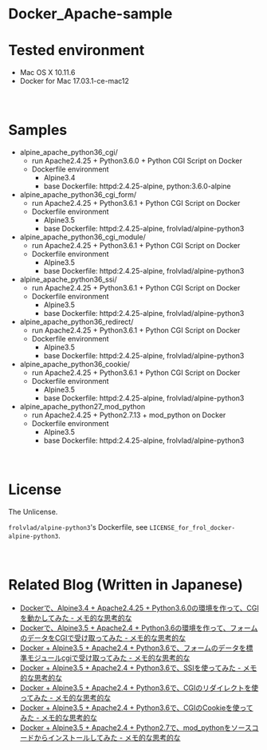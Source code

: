 # Docker_Apache-sample

# Tested environment

- Mac OS X 10.11.6
- Docker for Mac 17.03.1-ce-mac12

　  
# Samples

- alpine_apache_python36_cgi/
  - run Apache2.4.25 + Python3.6.0 + Python CGI Script on Docker
  - Dockerfile environment
    - Alpine3.4
    - base Dockerfile: httpd:2.4.25-alpine, python:3.6.0-alpine
- alpine_apache_python36_cgi_form/
  - run Apache2.4.25 + Python3.6.1 + Python CGI Script on Docker
  - Dockerfile environment
    - Alpine3.5
    - base Dockerfile: httpd:2.4.25-alpine, frolvlad/alpine-python3
- alpine_apache_python36_cgi_module/
  - run Apache2.4.25 + Python3.6.1 + Python CGI Script on Docker
  - Dockerfile environment
    - Alpine3.5
    - base Dockerfile: httpd:2.4.25-alpine, frolvlad/alpine-python3
- alpine_apache_python36_ssi/
  - run Apache2.4.25 + Python3.6.1 + Python CGI Script on Docker
  - Dockerfile environment
    - Alpine3.5
    - base Dockerfile: httpd:2.4.25-alpine, frolvlad/alpine-python3
- alpine_apache_python36_redirect/
  - run Apache2.4.25 + Python3.6.1 + Python CGI Script on Docker
  - Dockerfile environment
    - Alpine3.5
    - base Dockerfile: httpd:2.4.25-alpine, frolvlad/alpine-python3
- alpine_apache_python36_cookie/
  - run Apache2.4.25 + Python3.6.1 + Python CGI Script on Docker
  - Dockerfile environment
    - Alpine3.5
    - base Dockerfile: httpd:2.4.25-alpine, frolvlad/alpine-python3
- alpine_apache_python27_mod_python
  - run Apache2.4.25 + Python2.7.13 + mod_python on Docker
  - Dockerfile environment
    - Alpine3.5
    - base Dockerfile: httpd:2.4.25-alpine, frolvlad/alpine-python3

　  
# License

The Unlicense.

`frolvlad/alpine-python3`'s Dockerfile, see `LICENSE_for_frol_docker-alpine-python3`.

　  
# Related Blog (Written in Japanese)

- [Dockerで、Alpine3.4 + Apache2.4.25 + Python3.6.0の環境を作って、CGIを動かしてみた - メモ的な思考的な](http://thinkami.hatenablog.com/entry/2017/03/15/062314)
- [Dockerで、Alpine3.5 + Apache2.4 + Python3.6の環境を作って、フォームのデータをCGIで受け取ってみた - メモ的な思考的な](http://thinkami.hatenablog.com/entry/2017/05/10/214559)
- [Docker + Alpine3.5 + Apache2.4 + Python3.6で、フォームのデータを標準モジュールcgiで受け取ってみた - メモ的な思考的な](http://thinkami.hatenablog.com/entry/2017/05/13/224427)
- [Docker + Alpine3.5 + Apache2.4 + Python3.6で、SSIを使ってみた - メモ的な思考的な](http://thinkami.hatenablog.com/entry/2017/05/16/070754)
- [Docker + Alpine3.5 + Apache2.4 + Python3.6で、CGIのリダイレクトを使ってみた - メモ的な思考的な](http://thinkami.hatenablog.com/entry/2017/05/21/080250)
- [Docker + Alpine3.5 + Apache2.4 + Python3.6で、CGIのCookieを使ってみた - メモ的な思考的な](http://thinkami.hatenablog.com/entry/2017/05/22/061030)
- [Docker + Alpine3.5 + Apache2.4 + Python2.7で、mod_pythonをソースコードからインストールしてみた - メモ的な思考的な](http://thinkami.hatenablog.com/entry/2017/06/01/223519)